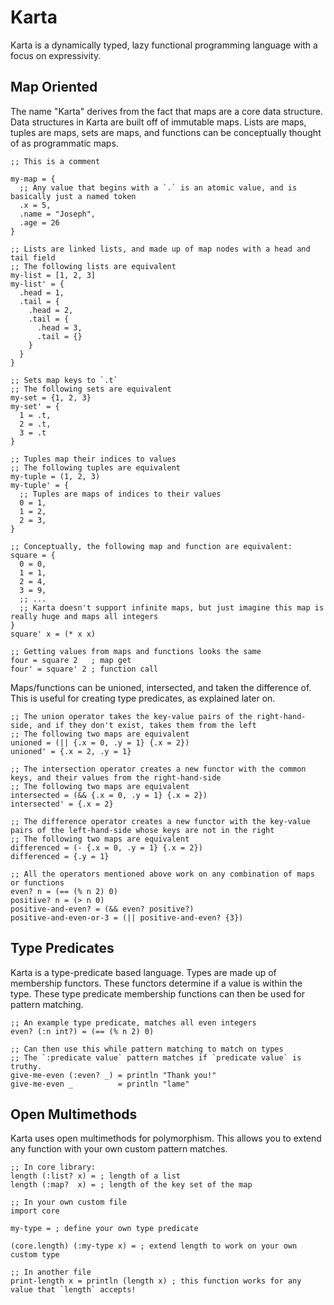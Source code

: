 # Karta
Karta is a dynamically typed, lazy functional programming language with a focus on expressivity.

## Map Oriented
The name "Karta" derives from the fact that maps are a core data structure. Data structures in Karta are built off of immutable maps. Lists are maps, tuples are maps, sets are maps, and functions can be conceptually thought of as programmatic maps. 
```
;; This is a comment

my-map = {
  ;; Any value that begins with a `.` is an atomic value, and is basically just a named token
  .x = 5,
  .name = "Joseph",
  .age = 26
}

;; Lists are linked lists, and made up of map nodes with a head and tail field
;; The following lists are equivalent
my-list = [1, 2, 3]
my-list' = {
  .head = 1,
  .tail = {
    .head = 2,
    .tail = {
      .head = 3,
      .tail = {}
    }
  }
}

;; Sets map keys to `.t`
;; The following sets are equivalent
my-set = {1, 2, 3}
my-set' = {
  1 = .t,
  2 = .t,
  3 = .t
}

;; Tuples map their indices to values
;; The following tuples are equivalent
my-tuple = (1, 2, 3)
my-tuple' = {
  ;; Tuples are maps of indices to their values
  0 = 1,
  1 = 2,
  2 = 3,
}

;; Conceptually, the following map and function are equivalent:
square = {
  0 = 0,
  1 = 1,
  2 = 4,
  3 = 9,
  ;; ...
  ;; Karta doesn't support infinite maps, but just imagine this map is really huge and maps all integers
}
square' x = (* x x)

;; Getting values from maps and functions looks the same
four = square 2   ; map get
four' = square' 2 ; function call
```

Maps/functions can be unioned, intersected, and taken the difference of. This is useful for creating type predicates, as explained later on.
```
;; The union operator takes the key-value pairs of the right-hand-side, and if they don't exist, takes them from the left
;; The following two maps are equivalent
unioned = (|| {.x = 0, .y = 1} {.x = 2})
unioned' = {.x = 2, .y = 1}

;; The intersection operator creates a new functor with the common keys, and their values from the right-hand-side
;; The following two maps are equivalent
intersected = (&& {.x = 0, .y = 1} {.x = 2})
intersected' = {.x = 2}

;; The difference operator creates a new functor with the key-value pairs of the left-hand-side whose keys are not in the right
;; The following two maps are equivalent
differenced = (- {.x = 0, .y = 1} {.x = 2})
differenced = {.y = 1}

;; All the operators mentioned above work on any combination of maps or functions
even? n = (== (% n 2) 0)
positive? n = (> n 0)
positive-and-even? = (&& even? positive?)
positive-and-even-or-3 = (|| positive-and-even? {3})
```

## Type Predicates
Karta is a type-predicate based language. Types are made up of membership functors. These functors determine if a value is within the type. These type predicate membership functions can then be used for pattern matching.
```
;; An example type predicate, matches all even integers
even? (:n int?) = (== (% n 2) 0)

;; Can then use this while pattern matching to match on types
;; The `:predicate value` pattern matches if `predicate value` is truthy.
give-me-even (:even? _) = println "Thank you!"
give-me-even _          = println "lame"
```

## Open Multimethods
Karta uses open multimethods for polymorphism. This allows you to extend any function with your own custom pattern matches.
```
;; In core library:
length (:list? x) = ; length of a list
length (:map?  x) = ; length of the key set of the map

;; In your own custom file
import core

my-type = ; define your own type predicate

(core.length) (:my-type x) = ; extend length to work on your own custom type

;; In another file
print-length x = println (length x) ; this function works for any value that `length` accepts!
```